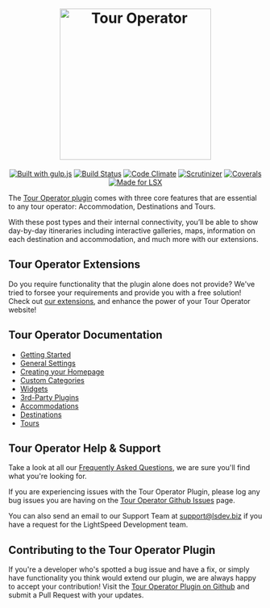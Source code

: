 <h1 align="center"><a href="https://tour-operator.lsdev.biz/"><img src="https://tour-operator.lsdev.biz/wp-content/uploads/2019/04/logo-tour-operator.png" alt="Tour Operator" width="300"></a></h1>

<p align="center">
  <a href="http://gulpjs.com/"><img src="https://img.shields.io/badge/built%20with-gulp.js-green.svg" alt="Built with gulp.js"></a> 
  <a href="https://travis-ci.org/lightspeeddevelopment/tour-operator/"><img src="https://travis-ci.org/lightspeeddevelopment/tour-operator.svg?branch=master" alt="Build Status"></a>
 <a href="https://codeclimate.com/github/lightspeeddevelopment/tour-operator/"><img src="https://codeclimate.com/github/lightspeeddevelopment/tour-operator/badges/gpa.svg" alt="Code Climate"></a>
 <a href="https://scrutinizer-ci.com/g/lightspeeddevelopment/tour-operator/?branch=master"><img src="https://scrutinizer-ci.com/g/lightspeeddevelopment/tour-operator/badges/quality-score.png?b=master" alt="Scrutinizer"></a>
<a href="https://coveralls.io/github/lightspeeddevelopment/tour-operator?branch=master"><img src="https://coveralls.io/repos/github/lightspeeddevelopment/tour-operator/badge.svg?branch=master" alt="Coverals"></a>
<a href="https://lsx.lsdev.biz/"><img src="https://lsx.lsdev.biz/wp-content/uploads/2019/06/Designed-for-LSX-Theme-blue.png" alt="Made for LSX"></a>
</p>

The [Tour Operator plugin](https://tour-operator.lsdev.biz/) comes with three core features that are essential to any tour operator: Accommodation, Destinations and Tours. 

With these post types and their internal connectivity, you’ll be able to show day-by-day itineraries including interactive galleries, maps, information on each destination and accommodation, and much more with our extensions.

## Tour Operator Extensions

Do you require functionality that the plugin alone does not provide? We've tried to forsee your requirements and provide you with a free solution! Check out [our extensions](https://tour-operator.lsdev.biz/extensions/), and enhance the power of your Tour Operator website! 

## Tour Operator Documentation

* [Getting Started](https://tour-operator.lsdev.biz/documentation/getting-started/) 
* [General Settings](https://tour-operator.lsdev.biz/documentation/core-feature/) 
* [Creating your Homepage](https://tour-operator.lsdev.biz/documentation/homepage/) 
* [Custom Categories](https://tour-operator.lsdev.biz/documentation/custom-categories/) 
* [Widgets](https://tour-operator.lsdev.biz/documentation/widgets/) 
* [3rd-Party Plugins](https://tour-operator.lsdev.biz/documentation/3rd-party-plugins/) 
* [Accommodations](https://tour-operator.lsdev.biz/documentation/core-feature/accommodation/) 
* [Destinations](https://tour-operator.lsdev.biz/documentation/core-feature/destinations/) 
* [Tours](https://tour-operator.lsdev.biz/documentation/core-feature/tours/) 

## Tour Operator Help & Support

Take a look at all our [Frequently Asked Questions](https://tour-operator.lsdev.biz/documentation/faqs/), we are sure you'll find what you're looking for.

If you are experiencing issues with the Tour Operator Plugin, please log any bug issues you are having on the [Tour Operator Github Issues](https://github.com/lightspeeddevelopment/tour-operator/issues) page.

You can also send an email to our Support Team at support@lsdev.biz if you have a request for the LightSpeed Development team.

## Contributing to the Tour Operator Plugin

If you're a developer who's spotted a bug issue and have a fix, or simply have functionality you think would extend our plugin, we are always happy to accept your contribution! Visit the [Tour Operator Plugin on Github](https://github.com/lightspeeddevelopment/tour-operator) and submit a Pull Request with your updates.
